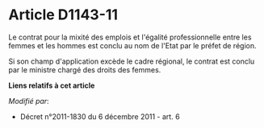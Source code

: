 # Article D1143-11

Le     contrat pour la mixité des emplois et l'égalité professionnelle entre les femmes et les hommes  est conclu au nom de
l'Etat par le préfet de région. 

Si son champ d'application excède le cadre régional, le contrat est conclu par le ministre chargé des droits des femmes.

**Liens relatifs à cet article**

_Modifié par_:

  - Décret n°2011-1830 du 6 décembre 2011 - art. 6
